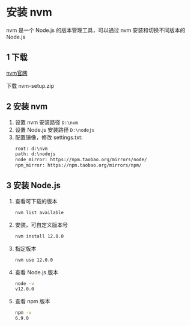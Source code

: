 # 安装 nvm

nvm 是一个 Node.js 的版本管理工具，可以通过 nvm 安装和切换不同版本的 Node.js

## 1 下载

[nvm官网](https://github.com/coreybutler/nvm-windows/releases 'nvm')

下载 nvm-setup.zip

## 2 安装 nvm

1. 设置 nvm 安装路径 ```D:\nvm```
2. 设置 Node.js 安装路径 ```D:\nodejs```
3. 配置镜像，修改 settings.txt:
   ```txt
   root: d:\nvm
   path: d:\nodejs
   node_mirror: https://npm.taobao.org/mirrors/node/
   npm_mirror: https://npm.taobao.org/mirrors/npm/
   ```

## 3 安装 Node.js

1. 查看可下载的版本
   ```bash
   nvm list available
   ```

2. 安装，可自定义版本号
   ```bash
   nvm install 12.0.0
   ```

3. 指定版本
   ```bash
   nvm use 12.0.0
   ```

4. 查看 Node.js 版本
   ```bash
   node -v
   v12.0.0
   ```

5. 查看 npm 版本
   ```bash
   npm -v
   6.9.0
   ```
